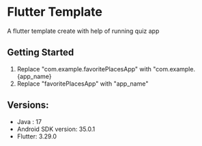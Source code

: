 # Flutter Template

A flutter template create with help of running quiz app

## Getting Started

1. Replace "com.example.favoritePlacesApp" with "com.example.{app_name}
2. Replace "favoritePlacesApp" with "app_name"

## Versions:

- Java : 17
- Android SDK version: 35.0.1
- Flutter: 3.29.0